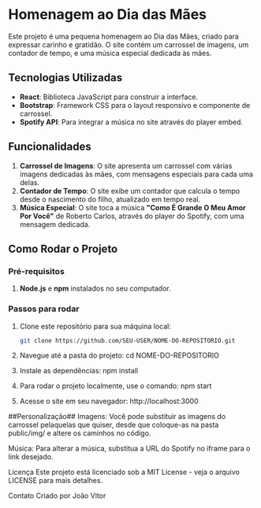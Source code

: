 # Homenagem ao Dia das Mães

Este projeto é uma pequena homenagem ao Dia das Mães, criado para expressar carinho e gratidão. O site contém um carrossel de imagens, um contador de tempo, e uma música especial dedicada às mães.

## Tecnologias Utilizadas

- **React**: Biblioteca JavaScript para construir a interface.
- **Bootstrap**: Framework CSS para o layout responsivo e componente de carrossel.
- **Spotify API**: Para integrar a música no site através do player embed.

## Funcionalidades

1. **Carrossel de Imagens**: O site apresenta um carrossel com várias imagens dedicadas às mães, com mensagens especiais para cada uma delas.
2. **Contador de Tempo**: O site exibe um contador que calcula o tempo desde o nascimento do filho, atualizado em tempo real.
3. **Música Especial**: O site toca a música **"Como É Grande O Meu Amor Por Você"** de Roberto Carlos, através do player do Spotify, com uma mensagem dedicada.

## Como Rodar o Projeto

### Pré-requisitos

1. **Node.js** e **npm** instalados no seu computador.

### Passos para rodar

1. Clone este repositório para sua máquina local:
   ```bash
   git clone https://github.com/SEU-USER/NOME-DO-REPOSITORIO.git
   
2. Navegue até a pasta do projeto:
   cd NOME-DO-REPOSITORIO

3. Instale as dependências:
   npm install

4. Para rodar o projeto localmente, use o comando:
   npm start
   
5. Acesse o site em seu navegador:
   http://localhost:3000

##Personalização##
Imagens: Você pode substituir as imagens do carrossel pelaquelas que quiser, desde que coloque-as na pasta public/img/ e altere os caminhos no código.

Música: Para alterar a música, substitua a URL do Spotify no iframe para o link desejado.

Licença
Este projeto está licenciado sob a MIT License - veja o arquivo LICENSE para mais detalhes.

Contato
Criado por João Vitor
